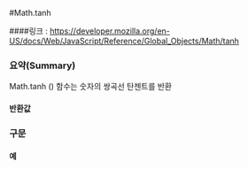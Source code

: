 #Math.tanh

####링크 : https://developer.mozilla.org/en-US/docs/Web/JavaScript/Reference/Global_Objects/Math/tanh

### 요약(Summary)

Math.tanh () 함수는 숫자의 쌍곡선 탄젠트를 반환

#### 반환값



### 구문




#### 예

```javascript




